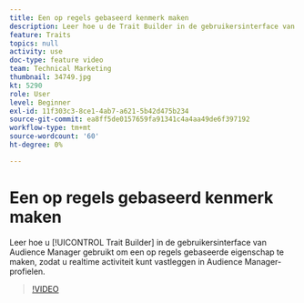 ```yaml
---
title: Een op regels gebaseerd kenmerk maken
description: Leer hoe u de Trait Builder in de gebruikersinterface van Audience Manager gebruikt om een op regels gebaseerd kenmerk te maken, zodat u realtime activiteit kunt vastleggen in Audience Manager-profielen.
feature: Traits
topics: null
activity: use
doc-type: feature video
team: Technical Marketing
thumbnail: 34749.jpg
kt: 5290
role: User
level: Beginner
exl-id: 11f303c3-8ce1-4ab7-a621-5b42d475b234
source-git-commit: ea8ff5de0157659fa91341c4a4aa49de6f397192
workflow-type: tm+mt
source-wordcount: '60'
ht-degree: 0%

---
```


# Een op regels gebaseerd kenmerk maken

Leer hoe u [!UICONTROL Trait Builder] in de gebruikersinterface van Audience Manager gebruikt om een op regels gebaseerde eigenschap te maken, zodat u realtime activiteit kunt vastleggen in Audience Manager-profielen.

>[!VIDEO](https://video.tv.adobe.com/v/34749/?quality=12&learn=on)

